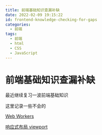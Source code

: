 ```yaml
---
title: 前端基础知识查漏补缺
date: 2022-02-09 19:15:22
id: frontend-knowledge-checking-for-gaps
categories:
  - 前端
tags:
  - 前端
  - html
  - CSS
  - JavaScript
---
```


# 前端基础知识查漏补缺

最近继续复习一波前端基础知识

这里记录一些不会的

[Web Workers](https://developer.mozilla.org/zh-CN/docs/Web/API/Web_Workers_API/Using_web_workers)

[响应式布局 viewport](https://github.com/forthealllight/blog/issues/13)
